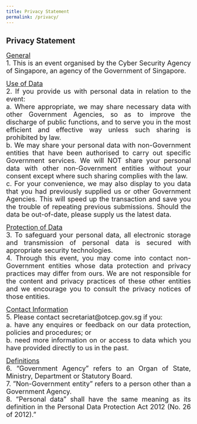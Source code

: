 ```yaml
---
title: Privacy Statement
permalink: /privacy/
---
```

## Privacy Statement


<p style="text-align:justify"><U><font size="4px">General</u><br>
1. This is an event organised by the Cyber Security Agency of Singapore, an agency of the Government of Singapore.

<p style="text-align:justify"><u>Use of Data</u><br>
2. If you provide us with personal data in relation to the event:<br>
a. Where appropriate, we may share necessary data with other Government Agencies, so as to improve the discharge of public functions, and to serve you in the most efficient and effective way unless such sharing is prohibited by law.<br>
b. We may share your personal data with non-Government entities that have been authorised to carry out specific Government services. We will NOT share your personal data with other non-Government entities without your consent except where such sharing complies with the law.<br>
c. For your convenience, we may also display to you data that you had previously supplied us or other Government Agencies. This will speed up the transaction and save you the trouble of repeating previous submissions. Should the data be out-of-date, please supply us the latest data.<br>

<p style="text-align:justify"><u>Protection of Data</u><br>
3. To safeguard your personal data, all electronic storage and transmission of personal data is secured with appropriate security technologies.<br>
4. Through this event, you may come into contact non-Government entities whose data protection and privacy practices may differ from ours. We are not responsible for the content and privacy practices of these other entities and we encourage you to consult the privacy notices of those entities.<br>

<p style="text-align:justify"><u>Contact Information</u><br>
5. Please contact secretariat@otcep.gov.sg if you:<br>
a. have any enquires or feedback on our data protection, policies and procedures; or<br>
b. need more information on or access to data which you have provided directly to us in the past.

<p style="text-align:justify"><u>Definitions</u><br>
6. “Government Agency” refers to an Organ of State, Ministry, Department or Statutory Board.<br>
7. ”Non-Government entity” refers to a person other than a Government Agency.<br>
8. “Personal data” shall have the same meaning as its definition in the Personal Data Protection Act 2012 (No. 26 of 2012).”